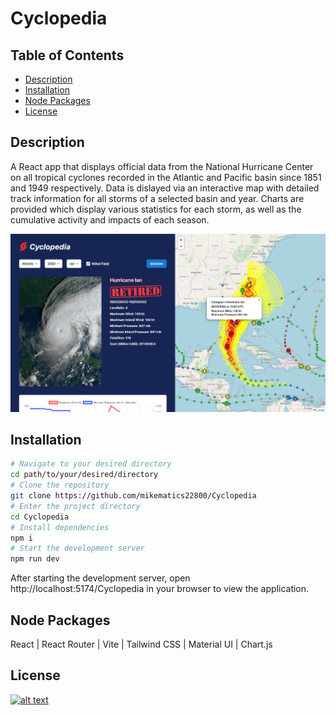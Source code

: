 # Cyclopedia

## Table of Contents
- [Description](#description)
- [Installation](#installation)
- [Node Packages](#node-packages)
- [License](#license)

## Description
A React app that displays official data from the National Hurricane Center on all tropical cyclones recorded in the Atlantic and Pacific basin since 1851 and 1949 respectively. Data is dislayed via an interactive map with detailed track information for all storms of a selected basin and year. Charts are provided which display various statistics for each storm, as well as the cumulative activity and impacts of each season.

[![](./public/screenshot.png)](https://mikematics22800.github.io/Cyclopedia)

## Installation

```bash
# Navigate to your desired directory
cd path/to/your/desired/directory
# Clone the repository
git clone https://github.com/mikematics22800/Cyclopedia
# Enter the project directory
cd Cyclopedia
# Install dependencies
npm i
# Start the development server
npm run dev
```
After starting the development server, open http://localhost:5174/Cyclopedia in your browser to view the application.

## Node Packages
React | React Router | Vite | Tailwind CSS | Material UI | Chart.js 

## License
[![alt text](https://img.shields.io/badge/License-ISC-blue.svg)](https://opensource.org/licenses/ISC)
